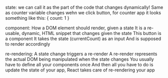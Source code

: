 state:  we can call it as the part of the code that changes dynamically! Same as counter variable
        changes wehn we click button, for counter app it looks something like this:
        {
            count: 1
        }

component: How a DOM element should render, given a state
           It is a re-usable, dynamic, HTML snippet that changes given the state
           This button is a component
           It takes the state (currentCount) as an input
           And is supposed to render accordingly

re-rendering: A state change triggers a re-render
              A re-render represents the actual DOM being manipulated
              when the state changes
              You usually have to define all your components once
              And then all you have to do is update the state of your app, React takes care of re-rendering your app